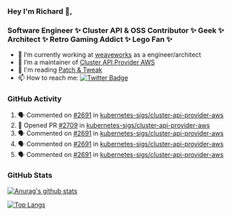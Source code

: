 ### Hey I'm Richard 👋, 

<h3 align="left">Software Engineer ✨ Cluster API & OSS Contributor ✨ Geek ✨ Architect ✨ Retro Gaming Addict ✨ Lego Fan ✨</h3>

- 🔭 I’m currently working at [weaveworks](https://github.com/weaveworks) as a engineer/architect
- 👯 I’m a maintainer of [Cluster API Provider AWS](https://github.com/kubernetes-sigs/cluster-api-provider-aws)
- 💬 I'm reading [Patch & Tweak](https://bjooks.com/products/patch-tweak-exploring-modular-synthesis)
- 📫 How to reach me: [![Twitter Badge](https://img.shields.io/badge/-@fruit_case-00acee?style=flat&logo=Twitter&logoColor=white)](https://twitter.com/intent/follow?screen_name=fruit_case "Follow on Twitter")

### GitHub Activity 

<!--START_SECTION:activity-->
1. 🗣 Commented on [#2691](https://github.com/kubernetes-sigs/cluster-api-provider-aws/issues/2691) in [kubernetes-sigs/cluster-api-provider-aws](https://github.com/kubernetes-sigs/cluster-api-provider-aws)
2. 💪 Opened PR [#2709](https://github.com/kubernetes-sigs/cluster-api-provider-aws/pull/2709) in [kubernetes-sigs/cluster-api-provider-aws](https://github.com/kubernetes-sigs/cluster-api-provider-aws)
3. 🗣 Commented on [#2691](https://github.com/kubernetes-sigs/cluster-api-provider-aws/issues/2691) in [kubernetes-sigs/cluster-api-provider-aws](https://github.com/kubernetes-sigs/cluster-api-provider-aws)
4. 🗣 Commented on [#2691](https://github.com/kubernetes-sigs/cluster-api-provider-aws/issues/2691) in [kubernetes-sigs/cluster-api-provider-aws](https://github.com/kubernetes-sigs/cluster-api-provider-aws)
5. 🗣 Commented on [#2691](https://github.com/kubernetes-sigs/cluster-api-provider-aws/issues/2691) in [kubernetes-sigs/cluster-api-provider-aws](https://github.com/kubernetes-sigs/cluster-api-provider-aws)
<!--END_SECTION:activity-->

### GitHub Stats

[![Anurag's github stats](https://github-readme-stats.vercel.app/api?username=richardcase&count_private=true&show_icons=true)](https://github.com/anuraghazra/github-readme-stats)

[![Top Langs](https://github-readme-stats.vercel.app/api/top-langs/?username=richardcase&hide=html&layout=compact)](https://github.com/anuraghazra/github-readme-stats)
